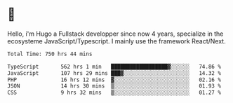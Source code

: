 # 👋 

Hello, i'm Hugo a Fullstack developper since now 4 years, specialize in the ecosysteme JavaScript/Typescript. I mainly use the framework React/Next.

<!--START_SECTION:waka-->

```txt
Total Time: 750 hrs 44 mins

TypeScript       562 hrs 1 min   ██████████████████▓░░░░░░   74.86 %
JavaScript       107 hrs 29 mins ███▓░░░░░░░░░░░░░░░░░░░░░   14.32 %
PHP              16 hrs 12 mins  ▓░░░░░░░░░░░░░░░░░░░░░░░░   02.16 %
JSON             14 hrs 30 mins  ▒░░░░░░░░░░░░░░░░░░░░░░░░   01.93 %
CSS              9 hrs 32 mins   ▒░░░░░░░░░░░░░░░░░░░░░░░░   01.27 %
```

<!--END_SECTION:waka-->
